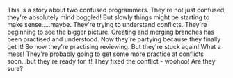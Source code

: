 This is a story about two confused programmers.
They're not just confused, they're absolutely mind boggled!
But slowly things might be starting to make sense.....maybe.
They're trying to understand conflicts.
They're beginning to see the bigger picture.
Creating and merging branches has been practised and understood.
Now they're partying because they finally get it!
So now they're practising reviewing.
But they're stuck again! What a mess!
They're probably going to get some more practice at conflicts soon...but they're ready for it!
They fixed the conflict - woohoo!
Are they sure?